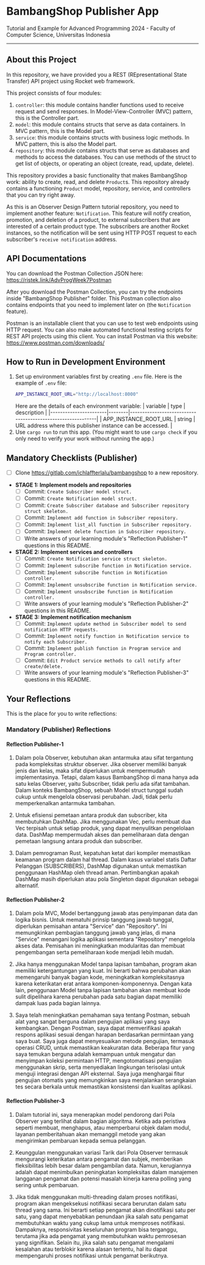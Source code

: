 # BambangShop Publisher App
Tutorial and Example for Advanced Programming 2024 - Faculty of Computer Science, Universitas Indonesia

---

## About this Project
In this repository, we have provided you a REST (REpresentational State Transfer) API project using Rocket web framework.

This project consists of four modules:
1.  `controller`: this module contains handler functions used to receive request and send responses.
    In Model-View-Controller (MVC) pattern, this is the Controller part.
2.  `model`: this module contains structs that serve as data containers.
    In MVC pattern, this is the Model part.
3.  `service`: this module contains structs with business logic methods.
    In MVC pattern, this is also the Model part.
4.  `repository`: this module contains structs that serve as databases and methods to access the databases.
    You can use methods of the struct to get list of objects, or operating an object (create, read, update, delete).

This repository provides a basic functionality that makes BambangShop work: ability to create, read, and delete `Product`s.
This repository already contains a functioning `Product` model, repository, service, and controllers that you can try right away.

As this is an Observer Design Pattern tutorial repository, you need to implement another feature: `Notification`.
This feature will notify creation, promotion, and deletion of a product, to external subscribers that are interested of a certain product type.
The subscribers are another Rocket instances, so the notification will be sent using HTTP POST request to each subscriber's `receive notification` address.

## API Documentations

You can download the Postman Collection JSON here: https://ristek.link/AdvProgWeek7Postman

After you download the Postman Collection, you can try the endpoints inside "BambangShop Publisher" folder.
This Postman collection also contains endpoints that you need to implement later on (the `Notification` feature).

Postman is an installable client that you can use to test web endpoints using HTTP request.
You can also make automated functional testing scripts for REST API projects using this client.
You can install Postman via this website: https://www.postman.com/downloads/

## How to Run in Development Environment
1.  Set up environment variables first by creating `.env` file.
    Here is the example of `.env` file:
    ```bash
    APP_INSTANCE_ROOT_URL="http://localhost:8000"
    ```
    Here are the details of each environment variable:
    | variable              | type   | description                                                |
    |-----------------------|--------|------------------------------------------------------------|
    | APP_INSTANCE_ROOT_URL | string | URL address where this publisher instance can be accessed. |
2.  Use `cargo run` to run this app.
    (You might want to use `cargo check` if you only need to verify your work without running the app.)

## Mandatory Checklists (Publisher)
-   [ ] Clone https://gitlab.com/ichlaffterlalu/bambangshop to a new repository.
-   **STAGE 1: Implement models and repositories**
    -   [ ] Commit: `Create Subscriber model struct.`
    -   [ ] Commit: `Create Notification model struct.`
    -   [ ] Commit: `Create Subscriber database and Subscriber repository struct skeleton.`
    -   [ ] Commit: `Implement add function in Subscriber repository.`
    -   [ ] Commit: `Implement list_all function in Subscriber repository.`
    -   [ ] Commit: `Implement delete function in Subscriber repository.`
    -   [ ] Write answers of your learning module's "Reflection Publisher-1" questions in this README.
-   **STAGE 2: Implement services and controllers**
    -   [ ] Commit: `Create Notification service struct skeleton.`
    -   [ ] Commit: `Implement subscribe function in Notification service.`
    -   [ ] Commit: `Implement subscribe function in Notification controller.`
    -   [ ] Commit: `Implement unsubscribe function in Notification service.`
    -   [ ] Commit: `Implement unsubscribe function in Notification controller.`
    -   [ ] Write answers of your learning module's "Reflection Publisher-2" questions in this README.
-   **STAGE 3: Implement notification mechanism**
    -   [ ] Commit: `Implement update method in Subscriber model to send notification HTTP requests.`
    -   [ ] Commit: `Implement notify function in Notification service to notify each Subscriber.`
    -   [ ] Commit: `Implement publish function in Program service and Program controller.`
    -   [ ] Commit: `Edit Product service methods to call notify after create/delete.`
    -   [ ] Write answers of your learning module's "Reflection Publisher-3" questions in this README.

## Your Reflections
This is the place for you to write reflections:

### Mandatory (Publisher) Reflections

#### Reflection Publisher-1
1. Dalam pola Observer, kebutuhan akan antarmuka atau sifat tergantung pada kompleksitas struktur observer. Jika observer memiliki banyak jenis dan kelas, maka sifat diperlukan untuk mempermudah implementasinya. Tetapi, dalam kasus BambangShop di mana hanya ada satu kelas Observer, yaitu Subscriber, tidak perlu ada sifat tambahan. Dalam konteks BambangShop, sebuah Model struct tunggal sudah cukup untuk mengelola observasi perubahan. Jadi, tidak perlu memperkenalkan antarmuka tambahan.

2. Untuk efisiensi pemetaan antara produk dan subscriber, kita membutuhkan DashMap. Jika menggunakan Vec, perlu membuat dua Vec terpisah untuk setiap produk, yang dapat menyulitkan pengelolaan data. DashMap mempermudah akses dan pemeliharaan data dengan pemetaan langsung antara produk dan subscriber.

3. Dalam pemrograman Rust, kepatuhan ketat dari kompiler memastikan keamanan program dalam hal thread. Dalam kasus variabel statis Daftar Pelanggan (SUBSCRIBERS), DashMap digunakan untuk memastikan penggunaan HashMap oleh thread aman. Pertimbangkan apakah DashMap masih diperlukan atau pola Singleton dapat digunakan sebagai alternatif.

#### Reflection Publisher-2
1. Dalam pola MVC, Model bertanggung jawab atas penyimpanan data dan logika bisnis. Untuk mematuhi prinsip tanggung jawab tunggal, diperlukan pemisahan antara "Service" dan "Repository". Ini memungkinkan pembagian tanggung jawab yang jelas, di mana "Service" menangani logika aplikasi sementara "Repository" mengelola akses data. Pemisahan ini meningkatkan modularitas dan membuat pengembangan serta pemeliharaan kode menjadi lebih mudah.

2. Jika hanya menggunakan Model tanpa lapisan tambahan, program akan memiliki ketergantungan yang kuat. Ini berarti bahwa perubahan akan memengaruhi banyak bagian kode, meningkatkan kompleksitasnya karena keterikatan erat antara komponen-komponennya. Dengan kata lain, penggunaan Model tanpa lapisan tambahan akan membuat kode sulit dipelihara karena perubahan pada satu bagian dapat memiliki dampak luas pada bagian lainnya.

3. Saya telah meningkatkan pemahaman saya tentang Postman, sebuah alat yang sangat berguna dalam pengujian aplikasi yang saya kembangkan. Dengan Postman, saya dapat memverifikasi apakah respons aplikasi sesuai dengan harapan berdasarkan permintaan yang saya buat. Saya juga dapat menyesuaikan metode pengujian, termasuk operasi CRUD, untuk memastikan keakuratan data. Beberapa fitur yang saya temukan berguna adalah kemampuan untuk mengatur dan menyimpan koleksi permintaan HTTP, mengotomatisasi pengujian menggunakan skrip, serta menyediakan lingkungan terisolasi untuk menguji integrasi dengan API eksternal. Saya juga menghargai fitur pengujian otomatis yang memungkinkan saya menjalankan serangkaian tes secara berkala untuk memastikan konsistensi dan kualitas aplikasi.

#### Reflection Publisher-3
1. Dalam tutorial ini, saya menerapkan model pendorong dari Pola Observer yang terlihat dalam bagian algoritma. Ketika ada peristiwa seperti membuat, menghapus, atau memperbarui objek dalam modul, layanan pemberitahuan akan memanggil metode yang akan mengirimkan pembaruan kepada semua pelanggan.

2. Keunggulan menggunakan variasi Tarik dari Pola Observer termasuk mengurangi keterikatan antara pengamat dan subjek, memberikan fleksibilitas lebih besar dalam pengambilan data. Namun, kerugiannya adalah dapat menimbulkan peningkatan kompleksitas dalam manajemen langganan pengamat dan potensi masalah kinerja karena polling yang sering untuk pembaruan.

3. Jika tidak menggunakan multi-threading dalam proses notifikasi, program akan mengeksekusi notifikasi secara berurutan dalam satu thread yang sama. Ini berarti setiap pengamat akan dinotifikasi satu per satu, yang dapat menyebabkan penundaan jika salah satu pengamat membutuhkan waktu yang cukup lama untuk memproses notifikasi. Dampaknya, responsivitas keseluruhan program bisa terganggu, terutama jika ada pengamat yang membutuhkan waktu pemrosesan yang signifikan. Selain itu, jika salah satu pengamat mengalami kesalahan atau terblokir karena alasan tertentu, hal itu dapat mempengaruhi proses notifikasi untuk pengamat berikutnya.